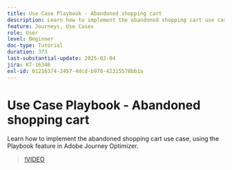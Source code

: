 ```yaml
---
title: Use Case Playbook - Abandoned shopping cart
description: Learn how to implement the abandoned shopping cart use case, using the Playbook feature in Adobe Journey Optimizer (AJO).
feature: Journeys, Use Cases
role: User
level: Beginner
doc-type: Tutorial
duration: 373
last-substantial-update: 2025-02-04
jira: KT-16346
exl-id: 01216374-2457-4dcd-b970-42315578bb1a
---
```

# Use Case Playbook -  Abandoned shopping cart

Learn how to implement the abandoned shopping cart use case, using the Playbook feature in Adobe Journey Optimizer.

>[!VIDEO](https://video.tv.adobe.com/v/3443964/?learn=on&enablevpops)
